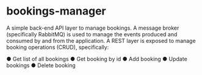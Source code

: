 # bookings-manager
A simple back-end API layer to manage bookings.
A message broker (specifically RabbitMQ) is used to manage the events produced and consumed by and from the application.
A REST layer is exposed to manage booking operations (CRUD), specifically:

● Get list of all bookings
● Get booking by id
● Add booking
● Update bookings
● Delete booking
